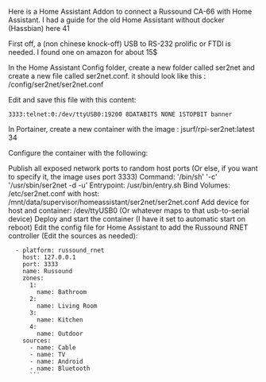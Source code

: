 Here is a Home Assistant Addon to connect a Russound CA-66 with Home Assistant. I had a guide for the old Home Assistant without docker (Hassbian) here 41

First off, a (non chinese knock-off) USB to RS-232 prolific or FTDI is needed. I found one on amazon for about 15$

In the Home Assistant Config folder, create a new folder called ser2net and create a new file called ser2net.conf. it should look like this : /config/ser2net/ser2net.conf

Edit and save this file with this content:

```BANNER:banner:\r\nser2net port \p device \d [\s] (Debian GNU/Linux)\r\n\r\n
3333:telnet:0:/dev/ttyUSB0:19200 8DATABITS NONE 1STOPBIT banner
```
In Portainer, create a new container with the image : jsurf/rpi-ser2net:latest 34

Configure the container with the following:

Publish all exposed network ports to random host ports (Or else, if you want to specify it, the image uses port 3333)
Command: '/bin/sh' '-c' '/usr/sbin/ser2net -d -u'
Entrypoint: /usr/bin/entry.sh
Bind Volumes: /etc/ser2net.conf with host: /mnt/data/supervisor/homeassistant/ser2net/ser2net.conf
Add device for host and container: /dev/ttyUSB0 (Or whatever maps to that usb-to-serial device)
Deploy and start the container (I have it set to automatic start on reboot)
Edit the config file for Home Assistant to add the Russound RNET controller (Edit the sources as needed):
```media_player:
  - platform: russound_rnet
    host: 127.0.0.1
    port: 3333 
    name: Russound
    zones:
      1:
        name: Bathroom
      2:
        name: Living Room
      3:
        name: Kitchen
      4:
        name: Outdoor
    sources:
      - name: Cable
      - name: TV
      - name: Android
      - name: Bluetooth
      ```
